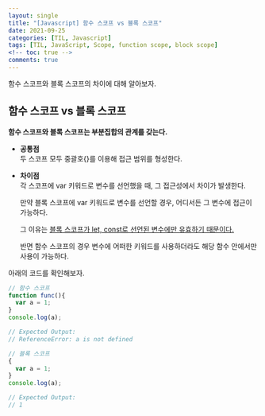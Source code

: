 ```yaml
---
layout: single
title: "[Javascript] 함수 스코프 vs 블록 스코프"
date: 2021-09-25
categories: [TIL, Javascript]
tags: [TIL, JavaScript, Scope, function scope, block scope]
<!-- toc: true -->
comments: true
---
```



함수 스코프와 블록 스코프의 차이에 대해 알아보자.

## 함수 스코프 vs 블록 스코프
**함수 스코프와 블록 스코프는 부분집합의 관계를 갖는다.**

- **공통점**  
두 스코프 모두 중괄호{}를 이용해 접근 범위를 형성한다.

- **차이점**  
각 스코프에 var 키워드로 변수를 선언했을 때, 그 접근성에서 차이가 발생한다. 

  만약 블록 스코프에 var 키워드로 변수를 선언할 경우, 어디서든 그 변수에 접근이 가능하다.

  그 이유는 [블록 스코프가 let, const로 선언된 변수에만 유효하기 때문이다.](https://jihyungong.github.io/til/javascript/Variables/)

  반면 함수 스코프의 경우 변수에 어떠한 키워드를 사용하더라도 해당 함수 안에서만 사용이 가능하다.

아래의 코드를 확인해보자. 
```javascript
// 함수 스코프
function func(){
  var a = 1;
}
console.log(a);

// Expected Output:
// ReferenceError: a is not defined
```
```javascript
// 블록 스코프
{
  var a = 1;
}
console.log(a);

// Expected Output:
// 1
```
